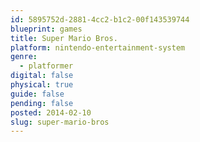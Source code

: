 ```yaml
---
id: 5895752d-2881-4cc2-b1c2-00f143539744
blueprint: games
title: Super Mario Bros.
platform: nintendo-entertainment-system
genre:
  - platformer
digital: false
physical: true
guide: false
pending: false
posted: 2014-02-10
slug: super-mario-bros
---
```


